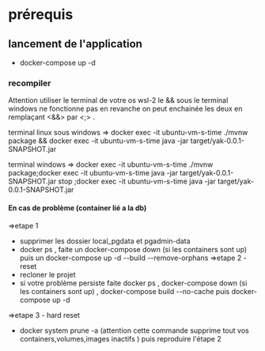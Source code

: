 # prérequis 


## lancement de l'application 

- docker-compose up -d 
### recompiler 
Attention utiliser le terminal de votre os wsl-2 
le && sous le terminal windows ne fonctionne pas 
en revanche on peut enchainée les deux en remplaçant <&&> par <;> .

terminal linux sous windows =>
docker exec -it ubuntu-vm-s-time ./mvnw package && docker exec -it ubuntu-vm-s-time java -jar target/yak-0.0.1-SNAPSHOT.jar

terminal windows =>
docker exec -it ubuntu-vm-s-time ./mvnw package;docker exec -it ubuntu-vm-s-time java -jar target/yak-0.0.1-SNAPSHOT.jar stop ;docker exec -it ubuntu-vm-s-time java -jar target/yak-0.0.1-SNAPSHOT.jar


#### En cas de problème (container lié a la db)

=>etape 1
- supprimer les dossier local_pgdata et pgadmin-data
- docker ps , faite un docker-compose down (si les containers sont up) puis un docker-compose up -d --build --remove-orphans
=>etape 2 - reset
- recloner le projet 
- si votre problème persiste faite docker ps , docker-compose down (si les containers sont up) , docker-compose build --no-cache puis docker-compose up -d

=>etape 3 - hard reset

- docker system prune -a (attention cette commande supprime tout vos containers,volumes,images inactifs ) puis reproduire l'étape 2
